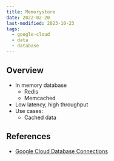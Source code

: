 ```yaml
---
title: Memorystore
date: 2022-02-20
last-modified: 2023-10-23
tags:
  - google-cloud
  - data
  - database
---
```


## Overview

- In memory database
	- Redis
	- Memcached
- Low latency, high throughput
- Use cases:
	- Cached data

## References

- [Google Cloud Database Connections](notes/Google%20Cloud%20Database%20Connections.md)
